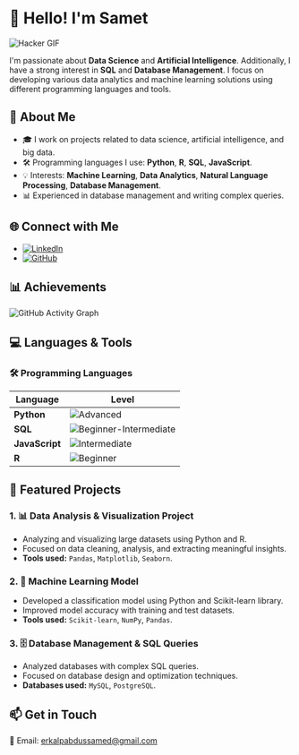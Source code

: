 # 👋 Hello! I'm Samet
![Hacker GIF](https://media.giphy.com/media/OYZOPheyZZ3PTD4tig/giphy.gif)

I'm passionate about **Data Science** and **Artificial Intelligence**. Additionally, I have a strong interest in **SQL** and **Database Management**. I focus on developing various data analytics and machine learning solutions using different programming languages and tools.

## 🚀 About Me
- 🎓 I work on projects related to data science, artificial intelligence, and big data.
- 🛠️ Programming languages I use: **Python**, **R**, **SQL**, **JavaScript**.
- 💡 Interests: **Machine Learning**, **Data Analytics**, **Natural Language Processing**, **Database Management**.
- 📊 Experienced in database management and writing complex queries.

## 🌐 Connect with Me
- [![LinkedIn](https://img.shields.io/badge/LinkedIn-blue?logo=linkedin&logoColor=white)](https://www.linkedin.com/in/samet-erkalp-5b043a249/)
- [![GitHub](https://img.shields.io/badge/GitHub-000?logo=github&logoColor=white)](https://github.com/Abdussamed-1)

## 📊 Achievements
![GitHub Activity Graph](https://github-readme-activity-graph.vercel.app/graph?username=Abdussamed-1&theme=github)

## 💻 Languages & Tools

### 🛠️ Programming Languages
| Language      | Level                                           |
|---------------|--------------------------------------------------|
| **Python**    | ![Advanced](https://img.shields.io/badge/Level-Advanced-brightgreen) |
| **SQL**       | ![Beginner-Intermediate](https://img.shields.io/badge/Level-Beginner--Intermediate-yellow) |
| **JavaScript**| ![Intermediate](https://img.shields.io/badge/Level-Intermediate-orange) |
| **R**         | ![Beginner](https://img.shields.io/badge/Level-Beginner-red) |


## 📂 Featured Projects

### 1. 📊 **Data Analysis & Visualization Project**
   - Analyzing and visualizing large datasets using Python and R.
   - Focused on data cleaning, analysis, and extracting meaningful insights.
   - **Tools used:** `Pandas`, `Matplotlib`, `Seaborn`.

### 2. 🤖 **Machine Learning Model**
   - Developed a classification model using Python and Scikit-learn library.
   - Improved model accuracy with training and test datasets.
   - **Tools used:** `Scikit-learn`, `NumPy`, `Pandas`.

### 3. 🗄️ **Database Management & SQL Queries**
   - Analyzed databases with complex SQL queries.
   - Focused on database design and optimization techniques.
   - **Databases used:** `MySQL`, `PostgreSQL`.

## 📫 Get in Touch
📧 Email: [erkalpabdussamed@gmail.com](mailto:erkalpabdussamed@gmail.com)